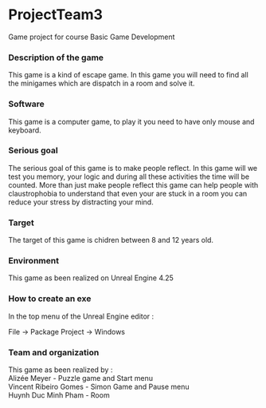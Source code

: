 # ProjectTeam3
 Game project for course Basic Game Development

### Description of the game

This game is a kind of escape game.
In this game you will need to find all the minigames which are dispatch in a room and solve it.

### Software

This game is a computer game, to play it you need to have only mouse and keyboard.

### Serious goal

The serious goal of this game is to make people reflect.
In this game will we test you memory, your logic and during all these activities the time will be counted.
More than just make people reflect this game can help people with claustrophobia to understand that even your are stuck in a room you can reduce your stress by distracting your mind.

### Target

The target of this game is chidren between 8 and 12 years old.

### Environment

This game as been realized on Unreal Engine 4.25

### How to create an exe

In the top menu of the Unreal Engine editor : 

File -> Package Project -> Windows

### Team and organization

This game as been realized by :  
Alizée Meyer - Puzzle game and Start menu  
Vincent Ribeiro Gomes - Simon Game and Pause menu  
Huynh Duc Minh Pham - Room  
